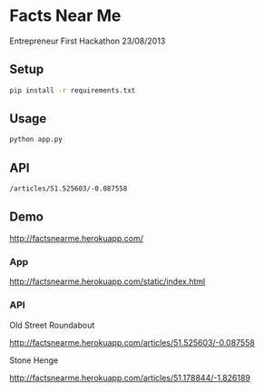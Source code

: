 Facts Near Me
=============

Entrepreneur First Hackathon 23/08/2013

## Setup

```sh
pip install -r requirements.txt
```

## Usage

```sh
python app.py
```

## API

```
/articles/51.525603/-0.087558
```

## Demo

http://factsnearme.herokuapp.com/

### App

http://factsnearme.herokuapp.com/static/index.html

### API

Old Street Roundabout

http://factsnearme.herokuapp.com/articles/51.525603/-0.087558

Stone Henge

http://factsnearme.herokuapp.com/articles/51.178844/-1.826189